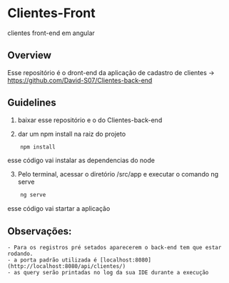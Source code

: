 # Clientes-Front
clientes front-end em angular

## Overview
Esse repositório é o dront-end da aplicação de cadastro de clientes -> https://github.com/David-S07/Clientes-back-end

## Guidelines

1. baixar esse repositório e o do Clientes-back-end

2. dar um npm install na raiz do projeto

```java
	npm install
```
   esse código vai instalar as dependencias do node
   
3. Pelo terminal, acessar o diretório /src/app e executar o comando ng serve

```java
	ng serve
```
   esse código vai startar a aplicação


## Observações: 

	- Para os registros pré setados aparecerem o back-end tem que estar rodando.
	- a porta padrão utilizada é [localhost:8080](http://localhost:8080/api/clientes/)
	- as query serão printadas no log da sua IDE durante a execução

